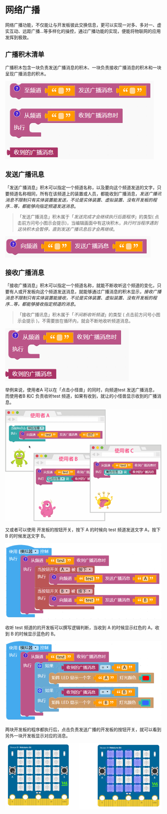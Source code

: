 # 网络广播

网络广播功能，不仅能让与开发板彼此交换信息，更可以实现一对多、多对一、虚实互动、远距广播...等多样化的操控，通过广播功能的实现，便能将物联网的应用发挥到极致。

## 广播积木清单

广播积木包含一块负责发送广播消息的积木、一块负责接收广播消息的积木和一块呈现广播消息的积木。

![](broadcast/upload_66313af34ac597a959f48048083c90b8.png)

## 发送广播讯息

「发送广播消息」积木可以指定一个频道名称，以及要向这个频道发送的文字，只要频道名称相同，所有在该频道上的装置或人员，都能收到广播消息，*发送广播讯消息不限制只有实体装置能发送，不论是实体装置、虚拟装置、没有开发板的程序...等，都能够向指定频道发送消息*。

> 「发送广播消息」积木属于「*发送完成才会继续执行后面程序*」的类型( 点击前方问号小图示会提示)，当编辑画面中有这块积木，*执行时当程序遇到这块积木会暂停，直到发送广播讯息后才会再继续*。

![](broadcast/upload_3d0b521e0853faeef5db3cce155ccedb.png)

## 接收广播消息

「接收广播消息」积木可以指定一个频道名称，就能不断收听这个频道的变化，只要有人或开发板向这个频道发送消息，就能够通过广播消息的积木显示，*接收广播消息不限制只有实体装置能接收，不论是实体装置、虚拟装置、没有开发板的程序...等，都能够接收指定频道的消息*。

> 「接收广播讯息」积木属于「*不间断收听频道*」的类型 ( 点击前方问号小图示会提示 )，不需要放在循环内，就会不断地收听频道消息。

![](broadcast/upload_aee7d86e61092d779b2de4f4d544ce06.png)

举例来说，使用者A 可以在「点击小怪兽」的同时，向频道test 发送广播消息，而使用者B 和C 负责收听test 频道，如果有收到，就让的小怪兽显示收到的广播消息。

![](broadcast/upload_0b91bc8997597950c81a08b6ff9c4da5.gif)

又或者可以使用 开发板的按钮开关，按下 A 的时候向 test 频道发送文字 A，按下 B 的时候发送文字 B。

![](broadcast/upload_6d03b662089ad7597383e722fcba85a1.png)

收听 test 频道的的开发板可以撰写逻辑判断，当收到 A 的时候显示红色的 A，收到 B 的时候显示蓝色的 B。

![](broadcast/upload_1787d5ea745207986a66096b047dc097.png)

两块开发板的程序都执行后，点击负责发送广播的开发板的按钮开关，就可以看到另外一块开发板显示对应的消息。

![](broadcast/broadcast-07.gif)